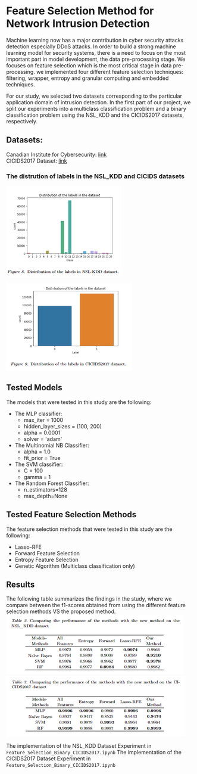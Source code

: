 # Feature Selection Method for Network Intrusion Detection
Machine learning now has a major contribution in cyber security attacks detection especially DDoS attacks. In order to build a strong machine learning model for security systems, there is a need to focus on the most important part in model development, the data pre-processing stage. 
We focuses on feature selection which is the most critical stage in data pre-processing. we implemented four different feature selection techniques: filtering, wrapper, entropy and granular computing and embedded techniques.

For our study, we selected two datasets corresponding to the particular application domain of intrusion detection.
In the first part of our project, we split our experiments into a multiclass classification problem and a binary classification problem using the NSL_KDD and the CICIDS2017 datasets, respectively.

## Datasets: 
Canadian Institute for Cybersecurity: [link](https://www.unb.ca/cic/datasets/nsl.html) <br />
CICIDS2017 Dataset: [link](https://www.kaggle.com/cicdataset/cicids2017)

### The distrution of labels in the NSL_KDD and CICIDS datasets
![NSL_KDD Dataset](https://github.com/shahendae/Feature-Selection-Method-for-Network-Intrusion-Detection/blob/main/images/nsl%20label.PNG) <br />

![CICIDS2017 Dataset](https://github.com/shahendae/Feature-Selection-Method-for-Network-Intrusion-Detection/blob/main/images/cicids%20label.PNG)

## Tested Models
The models that were tested in this study are the following:
- The MLP classifier:  
  -  max_iter = 1000
  -  hidden_layer_sizes = (100, 200)
  -  alpha = 0.0001
  -  solver = 'adam'
- The Multinomial NB Classifier: 
  -  alpha = 1.0
  -  fit_prior = True 
- The SVM classifier:
  - C = 100
  - gamma = 1
- The Random Forest Classifier:
  - n_estimators=128
  - max_depth=None

## Tested Feature Selection Methods
The feature selection methods that were tested in this study are the following:
- Lasso-RFE
- Forward Feature Selection
- Entropy Feature Selection
- Genetic Algorithm (Multiclass classification only)

## Results
The following table summarizes the findings in the study, where we compare between the f1-scores obtained from using the different feature selection methods VS the proposed method. <br />
![NSL_KDD Dataset Experiment Results](https://github.com/shahendae/Feature-Selection-Method-for-Network-Intrusion-Detection/blob/main/images/nsl.PNG) <br />
![CICIDS2017 Dataset Experiment Results](https://github.com/shahendae/Feature-Selection-Method-for-Network-Intrusion-Detection/blob/main/images/cicid.PNG)

The implementation of the NSL_KDD Dataset Experiment in `Feature_Selection_Binary_CICIDS2017.ipynb`
The implementation of the CICIDS2017 Dataset Experiment in `Feature_Selection_Binary_CICIDS2017.ipynb`



